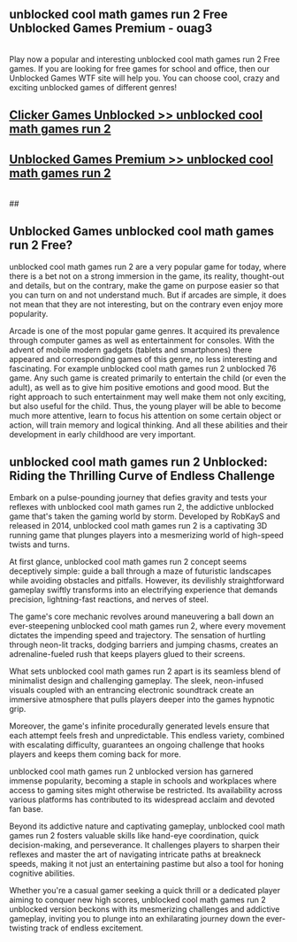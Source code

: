 ## unblocked cool math games run 2 Free Unblocked Games Premium - ouag3 <br>
<br>
Play now a popular and interesting unblocked cool math games run 2 Free games. If you are looking for free games for school and office, then our Unblocked Games WTF site will help you. You can choose cool, crazy and exciting unblocked games of different genres!


##  [Clicker Games Unblocked >> unblocked cool math games run 2](http://freeplayer.one?title=unblocked_cool_math_games_run_2&ref=05)

##  [Unblocked Games Premium >> unblocked cool math games run 2](http://freeplayer.one?title=unblocked_cool_math_games_run_2&ref=05)
  <br>
  ##



## Unblocked Games unblocked cool math games run 2 Free?

unblocked cool math games run 2 are a very popular game for today, where there is a bet not on a strong immersion in the game, its reality, thought-out and details, but on the contrary, make the game on purpose easier so that you can turn on and not understand much. But if arcades are simple, it does not mean that they are not interesting, but on the contrary even enjoy more popularity.

Arcade is one of the most popular game genres. It acquired its prevalence through computer games as well as entertainment for consoles. With the advent of mobile modern gadgets (tablets and smartphones) there appeared and corresponding games of this genre, no less interesting and fascinating. For example unblocked cool math games run 2 unblocked 76 game. Any such game is created primarily to entertain the child (or even the adult), as well as to give him positive emotions and good mood. But the right approach to such entertainment may well make them not only exciting, but also useful for the child. Thus, the young player will be able to become much more attentive, learn to focus his attention on some certain object or action, will train memory and logical thinking. And all these abilities and their development in early childhood are very important.

##  unblocked cool math games run 2 Unblocked: Riding the Thrilling Curve of Endless Challenge

Embark on a pulse-pounding journey that defies gravity and tests your reflexes with unblocked cool math games run 2, the addictive unblocked game that's taken the gaming world by storm. Developed by RobKayS and released in 2014, unblocked cool math games run 2 is a captivating 3D running game that plunges players into a mesmerizing world of high-speed twists and turns.

At first glance, unblocked cool math games run 2 concept seems deceptively simple: guide a ball through a maze of futuristic landscapes while avoiding obstacles and pitfalls. However, its devilishly straightforward gameplay swiftly transforms into an electrifying experience that demands precision, lightning-fast reactions, and nerves of steel.

The game's core mechanic revolves around maneuvering a ball down an ever-steepening unblocked cool math games run 2, where every movement dictates the impending speed and trajectory. The sensation of hurtling through neon-lit tracks, dodging barriers and jumping chasms, creates an adrenaline-fueled rush that keeps players glued to their screens.

What sets unblocked cool math games run 2 apart is its seamless blend of minimalist design and challenging gameplay. The sleek, neon-infused visuals coupled with an entrancing electronic soundtrack create an immersive atmosphere that pulls players deeper into the games hypnotic grip.

Moreover, the game's infinite procedurally generated levels ensure that each attempt feels fresh and unpredictable. This endless variety, combined with escalating difficulty, guarantees an ongoing challenge that hooks players and keeps them coming back for more.

unblocked cool math games run 2 unblocked version has garnered immense popularity, becoming a staple in schools and workplaces where access to gaming sites might otherwise be restricted. Its availability across various platforms has contributed to its widespread acclaim and devoted fan base.

Beyond its addictive nature and captivating gameplay, unblocked cool math games run 2 fosters valuable skills like hand-eye coordination, quick decision-making, and perseverance. It challenges players to sharpen their reflexes and master the art of navigating intricate paths at breakneck speeds, making it not just an entertaining pastime but also a tool for honing cognitive abilities.

Whether you're a casual gamer seeking a quick thrill or a dedicated player aiming to conquer new high scores, unblocked cool math games run 2 unblocked version beckons with its mesmerizing challenges and addictive gameplay, inviting you to plunge into an exhilarating journey down the ever-twisting track of endless excitement.